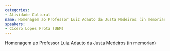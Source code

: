 ```yaml
---
categories:
- Atividade Cultural
name: Homenagem ao Professor Luiz Adauto da Justa Medeiros (in memorian)
speakers:
- Cícero Lopes Frota (UEM)
---
```


Homenagem ao Professor Luiz Adauto da Justa Medeiros (in memorian)